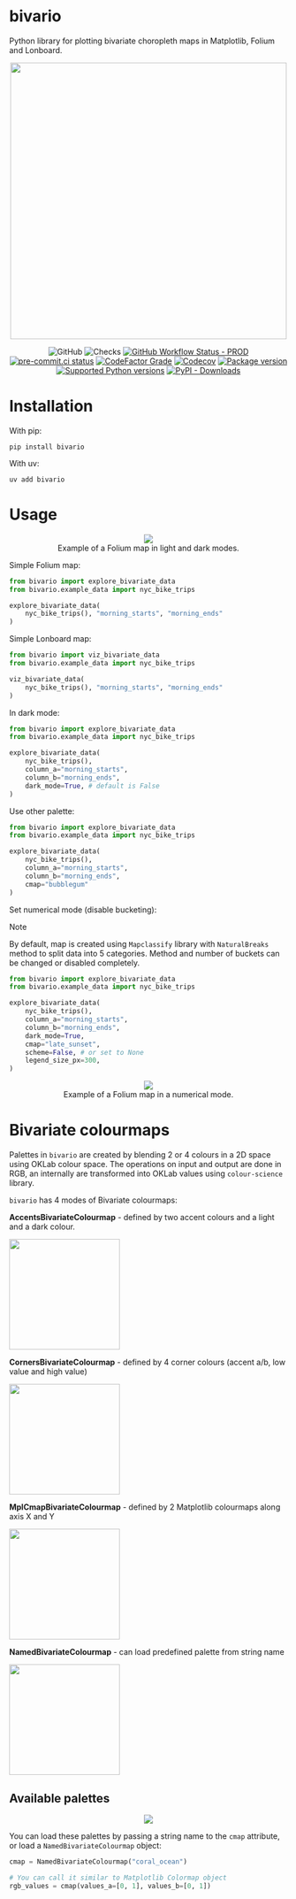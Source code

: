 # bivario
Python library for plotting bivariate choropleth maps in Matplotlib, Folium and Lonboard.

<p align="center">
  <img src="https://raw.githubusercontent.com/RaczeQ/bivario/main/images/bivario_logo.png" width="500"><br/>
</p>

<p align="center">
    <img alt="GitHub" src="https://img.shields.io/github/license/raczeq/bivario?logo=mit&logoColor=%23fff">
    <img src="https://img.shields.io/github/checks-status/raczeq/bivario/main?logo=GitHubActions&logoColor=%23fff" alt="Checks">
    <a href="https://github.com/raczeq/bivario/actions/workflows/ci-prod.yml" target="_blank"><img alt="GitHub Workflow Status - PROD" src="https://img.shields.io/github/actions/workflow/status/raczeq/bivario/ci-prod.yml?label=build-prod&logo=GitHubActions&logoColor=%23fff"></a>
    <a href="https://results.pre-commit.ci/latest/github/raczeq/bivario/main" target="_blank"><img src="https://results.pre-commit.ci/badge/github/raczeq/bivario/main.svg" alt="pre-commit.ci status"></a>
    <a href="https://www.codefactor.io/repository/github/raczeq/bivario"><img alt="CodeFactor Grade" src="https://img.shields.io/codefactor/grade/github/raczeq/bivario?logo=codefactor&logoColor=%23fff"></a>
    <a href="https://app.codecov.io/gh/raczeq/bivario/tree/main"><img alt="Codecov" src="https://img.shields.io/codecov/c/github/raczeq/bivario?logo=codecov&token=PRS4E02ZX0&logoColor=%23fff"></a>
    <a href="https://pypi.org/project/bivario" target="_blank"><img src="https://img.shields.io/pypi/v/bivario?color=%2334D058&label=pypi%20package&logo=pypi&logoColor=%23fff" alt="Package version"></a>
    <a href="https://pypi.org/project/bivario" target="_blank"><img src="https://img.shields.io/pypi/pyversions/bivario.svg?color=%2334D058&logo=python&logoColor=%23fff" alt="Supported Python versions"></a>
    <a href="https://pypi.org/project/bivario" target="_blank"><img alt="PyPI - Downloads" src="https://img.shields.io/pypi/dm/bivario"></a>
</p>

# Installation

With pip:
```
pip install bivario
```

With uv:
```
uv add bivario
```

# Usage

<p align="center">
  <img src="https://raw.githubusercontent.com/RaczeQ/bivario/main/images/bivario_combined.jpg"><br/>
  <span>Example of a Folium map in light and dark modes.</span>
</p>

Simple Folium map:

```python
from bivario import explore_bivariate_data
from bivario.example_data import nyc_bike_trips

explore_bivariate_data(
    nyc_bike_trips(), "morning_starts", "morning_ends"
)
```

Simple Lonboard map:

```python
from bivario import viz_bivariate_data
from bivario.example_data import nyc_bike_trips

viz_bivariate_data(
    nyc_bike_trips(), "morning_starts", "morning_ends"
)
```

In dark mode:

```python
from bivario import explore_bivariate_data
from bivario.example_data import nyc_bike_trips

explore_bivariate_data(
    nyc_bike_trips(),
    column_a="morning_starts",
    column_b="morning_ends",
    dark_mode=True, # default is False
)
```

Use other palette:

```python
from bivario import explore_bivariate_data
from bivario.example_data import nyc_bike_trips

explore_bivariate_data(
    nyc_bike_trips(),
    column_a="morning_starts",
    column_b="morning_ends",
    cmap="bubblegum"
)
```

Set numerical mode (disable bucketing):

> [!NOTE]
> By default, map is created using `Mapclassify` library with `NaturalBreaks` method to split data into 5 categories.
> Method and number of buckets can be changed or disabled completely.

```python
from bivario import explore_bivariate_data
from bivario.example_data import nyc_bike_trips

explore_bivariate_data(
    nyc_bike_trips(),
    column_a="morning_starts",
    column_b="morning_ends",
    dark_mode=True,
    cmap="late_sunset",
    scheme=False, # or set to None
    legend_size_px=300,
)
```

<p align="center">
  <img src="https://raw.githubusercontent.com/RaczeQ/bivario/main/images/numeric_map.jpg"><br/>
  <span>Example of a Folium map in a numerical mode.</span>
</p>

# Bivariate colourmaps

Palettes in `bivario` are created by blending 2 or 4 colours in a 2D space using OKLab colour space. The operations on input and output are done in RGB, an internally are transformed into OKLab values using `colour-science` library.

`bivario` has 4 modes of Bivariate colourmaps:

**AccentsBivariateColourmap** - defined by two accent colours and a light and a dark colour.
<p align="left">
  <img src="https://raw.githubusercontent.com/RaczeQ/bivario/main/images/accent_repr.png" height=200><br/>
</p>

**CornersBivariateColourmap** - defined by 4 corner colours (accent a/b, low value and high value)
<p align="left">
  <img src="https://raw.githubusercontent.com/RaczeQ/bivario/main/images/corner_repr.png" height=200><br/>
</p>

**MplCmapBivariateColourmap** - defined by 2 Matplotlib colourmaps along axis X and Y
<p align="left">
  <img src="https://raw.githubusercontent.com/RaczeQ/bivario/main/images/mpl_repr.png" height=200><br/>
</p>

**NamedBivariateColourmap** - can load predefined palette from string name
<p align="left">
  <img src="https://raw.githubusercontent.com/RaczeQ/bivario/main/images/named_repr.png" height=200><br/>
</p>

## Available palettes

<p align="center">
  <img src="https://raw.githubusercontent.com/RaczeQ/bivario/main/images/available_palettes.png"><br/>
</p>

You can load these palettes by passing a string name to the `cmap` attribute, or load a `NamedBivariateColourmap` object:

```python
cmap = NamedBivariateColourmap("coral_ocean")

# You can call it similar to Matplotlib Colormap object
rgb_values = cmap(values_a=[0, 1], values_b=[0, 1])
```
